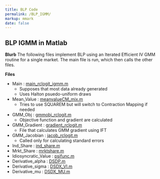 ```yaml
---
title: BLP Code
permalink: /BLP_IGMM/
markup: mmark
date: false
---
```


## BLP IGMM in Matlab
**Blurb**
The following files implement BLP using an Iterated Efficient IV GMM routine for a single market. 
The main file is run, which then calls the other files.

**Files**
- Main : [main_rclogit_igmm.m](/files/code/matlab/blp_igmm/main_rclogit_igmm.m) 
	- Supposes that most data already generated
	- Uses Halton psuedo-uniform draws
- Mean_Value : [meanvalueCM_mix.m](/files/code/matlab/blp_igmm/meanvalueCM_mix.m) 
	- Tries to use SQUAREM but will switch to Contraction Mapping if needed
- GMM_Obj : [gmmobj_rclogit.m](/files/code/matlab/blp_igmm/gmmobj_rclogit.m) 
	- Objective function and gradient are calculated
- GMM_Gradient : [gradient_rclogit.m](/files/code/matlab/blp_igmm/gradient_rclogit.m) 
	- File that calculates GMM gradient using IFT
- GMM_Jacobian : [jacob_rclogit.m](/files/code/matlab/blp_igmm/jacob_rclogit.m) 
	- Called only for calculating standard errors
- Ind_Share : [ind_share.m](/files/code/matlab/blp_igmm/ind_share.m) 
- Mrkt_Share : [mrktshare.m](/files/code/matlab/blp_igmm/mrktshare.m) 
- Idiosyncratic_Value : [psifunc.m](/files/code/matlab/blp_igmm/psifunc.m) 
- Derivative_alpha : [DSDP.m](/files/code/matlab/blp_igmm/DSDP.m) 
- Derivative_sigma : [DSDX_VI.m](/files/code/matlab/blp_igmm/DSDX_VI.m) 
- Derivative_mu : [DSDX_MU.m](/files/code/matlab/blp_igmm/DSDX_MU.m) 

  









